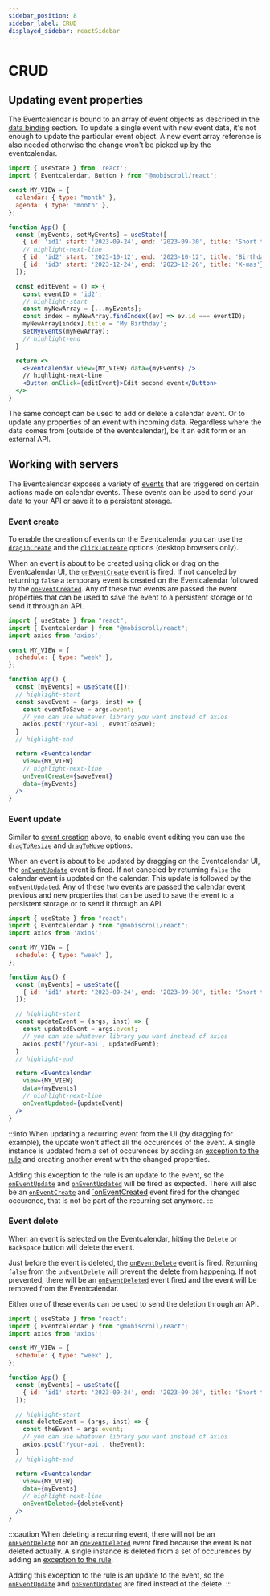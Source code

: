 ```yaml
---
sidebar_position: 8
sidebar_label: CRUD
displayed_sidebar: reactSidebar
---
```


# CRUD

## Updating event properties

The Eventcalendar is bound to an array of event objects as described in the [data binding](data-binding) section. To update a single event with new event data, it's not enough to update the particular event object. A new event array reference is also needed otherwise the change won't be picked up by the eventcalendar.

```jsx title="Updating an event title"
import { useState } from 'react';
import { Eventcalendar, Button } from "@mobiscroll/react";

const MY_VIEW = {
  calendar: { type: "month" },
  agenda: { type: "month" },
};

function App() {
  const [myEvents, setMyEvents] = useState([
    { id: 'id1' start: '2023-09-24', end: '2023-09-30', title: 'Short trip!'},
    // highlight-next-line
    { id: 'id2' start: '2023-10-12', end: '2023-10-12', title: 'Birthday'},
    { id: 'id3' start: '2023-12-24', end: '2023-12-26', title: 'X-mas'},
  ]);

  const editEvent = () => {
    const eventID = 'id2';
    // highlight-start
    const myNewArray = [...myEvents];
    const index = myNewArray.findIndex((ev) => ev.id === eventID);
    myNewArray[index].title = 'My Birthday';
    setMyEvents(myNewArray);
    // highlight-end
  }

  return <>
    <Eventcalendar view={MY_VIEW} data={myEvents} />
    // highlight-next-line
    <Button onClick={editEvent}>Edit second event</Button>
  </>
}
```

The same concept can be used to add or delete a calendar event. Or to update any properties of an event with incoming data. Regardless where the data comes from (outside of the eventcalendar), be it an edit form or an external API.

## Working with servers

The Eventcalendar exposes a variety of [events](api#events) that are triggered on certain actions made on calendar events. These events can be used to send your data to your API or save it to a persistent storage.

### Event create

To enable the creation of events on the Eventcalendar you can use the [`dragToCreate`](api#opt-dragToCreate) and the [`clickToCreate`](api#opt-clickToCreate) options (desktop browsers only).

When an event is about to be created using click or drag on the Eventcalendar UI, the [`onEventCreate`](api#event-onEventCreate) event is fired. If not canceled by returning `false` a temporary event is created on the Eventcalendar followed by the [`onEventCreated`](api#event-onEventCreated). Any of these two events are passed the event properties that can be used to save the event to a persistent storage or to send it through an API.

```jsx title="Save a new event through an API"
import { useState } from "react";
import { Eventcalendar } from "@mobiscroll/react";
import axios from 'axios';

const MY_VIEW = {
  schedule: { type: "week" },
};

function App() {
  const [myEvents] = useState([]);
  // highlight-start
  const saveEvent = (args, inst) => {
    const eventToSave = args.event;
    // you can use whatever library you want instead of axios
    axios.post('/your-api', eventToSave);
  }
  // highlight-end

  return <Eventcalendar
    view={MY_VIEW}
    // highlight-next-line
    onEventCreate={saveEvent}
    data={myEvents}
  />
}
```

### Event update

Similar to [event creation](#event-create) above, to enable event editing you can use the [`dragToResize`](api#opt-dragToResize) and [`dragToMove`](api#opt-dragToMove) options.

When an event is about to be updated by dragging on the Eventcalendar UI, the [`onEventUpdate`](api#event-onEventUpdate) event is fired. If not canceled by returning `false` the calendar event is updated on the calendar. This update is followed by the [`onEventUpdated`](api#event-onEventUpdated). Any of these two events are passed the calendar event previous and new properties that can be used to save the event to a persistent storage or to send it through an API.

```jsx title="Send an updated event through an API"
import { useState } from "react";
import { Eventcalendar } from "@mobiscroll/react";
import axios from 'axios';

const MY_VIEW = {
  schedule: { type: "week" },
};

function App() {
  const [myEvents] = useState([
    { id: 'id1' start: '2023-09-24', end: '2023-09-30', title: 'Short trip!'},
  ]);

  // highlight-start
  const updateEvent = (args, inst) => {
    const updatedEvent = args.event;
    // you can use whatever library you want instead of axios
    axios.post('/your-api', updatedEvent);
  }
  // highlight-end

  return <Eventcalendar
    view={MY_VIEW}
    data={myEvents}
    // highlight-next-line
    onEventUpdated={updateEvent}
  />
}
```


:::info
When updating a recurring event from the UI (by dragging for example), the update won't affect all the occurences of the event. A single instance is updated from a set of occurences by adding an [exception to the rule](../core-concepts/recurrence#rule-exceptions) and creating another event with the changed properties.

Adding this exception to the rule is an update to the event, so the [`onEventUpdate`](./api#event-onEventUpdate) and [`onEventUpdated`](./api#event-onEventUpdated) will be fired as expected. There will also be an [`onEventCreate`](./api#event-onEventCreate) and [`onEventCreated](./api#event-onEventCreated) event fired for the changed occurence, that is not be part of the recurring set anymore.
:::

### Event delete

When an event is selected on the Eventcalendar, hitting the `Delete` or `Backspace` button will delete the event.

Just before the event is deleted, the [`onEventDelete`](./api#event-onEventDelete) event is fired. Returning `false` from the `onEventDelete` will prevent the delete from happening. If not prevented, there will be an [`onEventDeleted`](./api#event-onEventDeleted) event fired and the event will be removed from the Eventcalendar.

Either one of these events can be used to send the deletion through an API.

```jsx title="Notify a server of an event deletion"
import { useState } from "react";
import { Eventcalendar } from "@mobiscroll/react";
import axios from 'axios';

const MY_VIEW = {
  schedule: { type: "week" },
};

function App() {
  const [myEvents] = useState([
    { id: 'id1' start: '2023-09-24', end: '2023-09-30', title: 'Short trip!'},
  ]);

  // highlight-start
  const deleteEvent = (args, inst) => {
    const theEvent = args.event;
    // you can use whatever library you want instead of axios
    axios.post('/your-api', theEvent);
  }
  // highlight-end

  return <Eventcalendar
    view={MY_VIEW}
    data={myEvents}
    // highlight-next-line
    onEventDeleted={deleteEvent}
  />
}
```

:::caution
When deleting a recurring event, there will not be an [`onEventDelete`](./api#event-onEventDelete) nor an [`onEventDeleted`](./api#event-onEventDeleted) event fired because the event is not deleted actually. A single instance is deleted from a set of occurences by adding an [exception to the rule](../core-concepts/recurrence#rule-exceptions).

Adding this exception to the rule is an update to the event, so the [`onEventUpdate`](./api#event-onEventUpdate) and [`onEventUpdated`](./api#event-onEventUpdated) are fired instead of the delete.
:::
